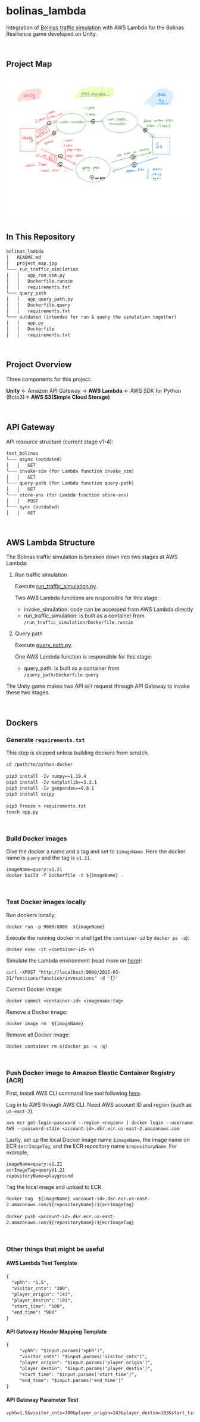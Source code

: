 # bolinas_lambda
Integration of [Bolinas traffic simulation](https://github.com/cb-cities/spatial_queue/tree/master/projects/bolinas_civic) with AWS Lambda for the Bolinas Resilience game developed on Unity.

&nbsp;

## Project Map

![alt text](https://github.com/nanma3214/bolinas_lambda/blob/main/project_map.jpg?raw=true)


## In This Repository
```
bolinas_lambda
│   README.md
│   project_map.jpg
└─── run_traffic_similation
│   │   app_run_sim.py
│   │   Dockerfile.runsim
│   │   requirements.txt
└─── query_path
│   │   app_query_path.py
│   │   Dockerfile.query
│   │   requirements.txt
└─── outdated (intended for run & query the simulation together)
│   │   app.py
│   │   Dockerfile
│   │   requirements.txt
```
&nbsp;


## Project Overview
Three components for this project:

**Unity** &leftarrow; Amazon API Gateway &rightarrow; **AWS Lambda** &leftarrow; AWS SDK for Python (Boto3)&rightarrow; **AWS S3(Simple Cloud Storage)**

&nbsp;


## API Gateway

API resource structure (current stage v1-4):
```
test_bolinas
└─── async (outdated)
│   │   GET
└─── invoke-sim (for Lambda function invoke_sim)
│   │   GET
└─── query-path (for Lambda function query-path)
│   │   GET
└─── store-ans (for Lambda function store-ans)
│   │   POST
└─── sync (outdated)
│   │   GET
```
&nbsp;


## AWS Lambda Structure

The Bolinas traffic simulation is breaken down into two stages at AWS Lambda:

1. Run traffic simulation
   
    Execute [run_traffic_simulation.py](https://github.com/cb-cities/spatial_queue/blob/master/projects/bolinas_civic/run_traffic_simulation.py).

    Two AWS Lambda functions are responsible for this stage:

      * invoke_simulation: code can be accessed from AWS Lambda directly
      * run_traffic_simulation: is built as a container from `/run_traffic_simulation/Dockerfile.runsim` 

     
2. Query path

    Execute [query_path.py](https://github.com/cb-cities/spatial_queue/blob/master/projects/bolinas_civic/query_path.py).

    One AWS Lambda function is responsible for this stage:
    
    * query_path: is built as a container from `/query_path/Dockerfile.query`

The Unity game makes two API `GET` request through API Gateway to invoke these two stages.

&nbsp;


## Dockers

### Generate `requirements.txt`
This step is skipped unless building dockers from scratch.
```
cd /path/to/python-docker

pip3 install -Iv numpy==1.19.4
pip3 install -Iv matplotlib==3.3.1
pip3 install -Iv geopandas==0.8.1
pip3 install scipy

pip3 freeze > requirements.txt
touch app.py
```
&nbsp;

### Build Docker images
Give the docker a name and a tag and set to `$imageName`. Here the docker name is `query` and the tag is `v1.21`.

```
imageName=query:v1.21
docker build -f Dockerfile -t ${imageName} .
```

&nbsp;

### Test Docker images locally

Run dockers locally:
```
docker run -p 9000:8080  ${imageName}
```

Execute the running docker in shell(get the `container-id` by `docker ps -a`):
```
docker exec -it <container-id> sh
```

Simulate the Lambda environment (read more on [here](https://docs.aws.amazon.com/lambda/latest/dg/images-test.html)):
```
curl -XPOST "http://localhost:9000/2015-03-31/functions/function/invocations" -d '{}'
```

Commit Docker image:
```
docker commit <container-id> <imagename:tag>
```

Remove a Docker image:
```
docker image rm  ${imageName}
```

Remove all Docker image:
```
docker container rm $(docker ps -a -q)
```

&nbsp;

### Push Docker image to Amazon Elastic Container Registry (ACR)

First, install AWS CLI command line tool following [here](https://docs.aws.amazon.com/cli/latest/userguide/cli-chap-install.html). 
&nbsp;


Log in to AWS through AWS CLI. Need AWS account ID and region (such as `us-east-2`).

```
aws ecr get-login-password --region <region> | docker login --username AWS --password-stdin <account-id>.dkr.ecr.us-east-2.amazonaws.com 
```   

Lastly, set up the local Docker image name `$imageName`, the image name on ECR `$ecrImageTag`, and the ECR repository name `$repositoryName`. For example, 

```
imageName=query:v1.21
ecrImageTag=queryV1.21
repositoryName=playground
```
Tag the local image and upload to ECR.
```
docker tag  ${imageName} <account-id>.dkr.ecr.us-east-2.amazonaws.com/${repositoryName}:${ecrImageTag}

docker push <account-id>.dkr.ecr.us-east-2.amazonaws.com/${repositoryName}:${ecrImageTag}    
```
&nbsp;

### Other things that might be useful
#### AWS Lambda Test Template
```
{
  "vphh": "1.5",
  "visitor_cnts": "300",
  "player_origin": "143",
  "player_destin": "193",
  "start_time": "100",
  "end_time": "900"
}
```

#### API Gateway Header Mapping Template
```
{
     "vphh": "$input.params('vphh')",
     "visitor_cnts": "$input.params('visitor_cnts')",
     "player_origin": "$input.params('player_origin')",
     "player_destin": "$input.params('player_destin')",
     "start_time": "$input.params('start_time')",
     "end_time": "$input.params('end_time')"
}
```

#### API Gateway Parameter Test
```
vphh=1.5&visitor_cnts=300&player_origin=143&player_destin=193&start_time=100&end_time=900
````
